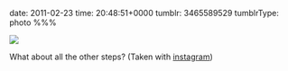 date: 2011-02-23
time: 20:48:51+0000
tumblr: 3465589529
tumblrType: photo
%%%

![](tumblr_lh2xdd4hEY1qbnvjco1_640.jpg)

What about all the other steps? (Taken with <a href="http://instagr.am">instagram</a>)
